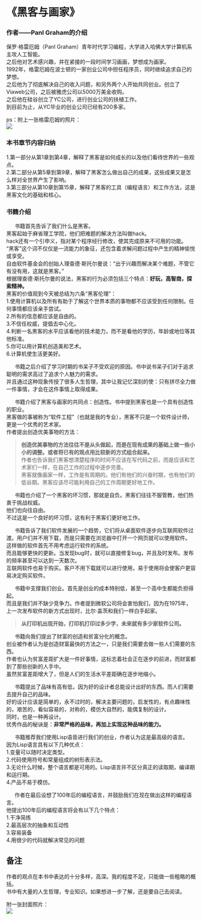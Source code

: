 # **《黑客与画家》**  

### 作者——Panl Graham的介绍  
保罗·格雷厄姆（Panl Graham）青年时代学习编程，大学进入哈佛大学计算机系主攻人工智能。  
之后他对艺术感兴趣，并在紧接的一段时间学习画画，梦想成为画家。  
1992年，格雷厄姆在波士顿的一家创业公司中担任程序员，同时继续追求自己的梦想。  
之后他为了彻底解决自己的收入问题，和另外两个人开始共同创业。创立了Viaweb公司，之后被雅虎公司以5000万美金收购。  
之后他在硅谷创立了YC公司，进行创业公司的扶植工作。  
到目前为止，从YC毕业的创业公司已经有200多家。  

ps：附上一张格雷厄姆的照片：  
![](https://ws1.sinaimg.cn/large/007kRF1Jgy1fvzru6ba3ej306j08xwen.jpg)  

###  本书章节内容归纳  
1.第一部分从第1章到第4章，解释了黑客是如何成长的以及他们看待世界的一些观点。  
2.第二部分从第5章到第9章，解释了黑客怎么做出自己的成果，这些成果又是怎么样对全世界产生了影响。  
3.第三部分从第10章到第15章，解释了黑客的工具（编程语言）和工作方法，这是黑客文化的基础和核心。  

### 书籍介绍  
` ` ` ` 书籍首先告诉了我们什么是黑客。  
黑客起始于麻省理工学院，他们把难题的解决方法叫做hack。  
hack还有一个引申义，指对某个程序经行修改，使其完成原来不可用的功能。  
“黑客”这个词不仅仅是一流能力的象征，还包含着求解问题过程中产生的精神愉悦或享受。  
自由软件基金会的创始人理查德·斯托尔曼说：“出于兴趣而解决某个难题，不管它有没有用，这就是黑客。”   
根据理查德·斯托尔曼的说法，黑客的行为必须包括三个特点：**好玩，高智商，探索精神。**   
黑客的价值观到今天被总结为六条“黑客伦理”：  
1.使用计算机以及所有有助于了解这个世界本质的事物都不应该受到任何限制。任何事情都应该亲手尝试。  
2.所有的信息都应该是自由的。  
3.不信任权威，提倡去中心化。  
4.判断一名黑客的水平应该看他的技术能力，而不是看他的学历，年龄或地位等其他标准。  
5.你可以用计算机创造美和艺术。  
6.计算机使生活更美好。  

` ` ` ` 书籍之后介绍了学习时期的书呆子不受欢迎的原因。书中说书呆子们对于追求聪明的需求高过了追求个人魅力的需求。  
并且通过这种现象传授了很多人生哲理，其中让我记忆深刻的使：只有拼尽全力做一件事情，才会在这件事情上取得成果。  

` ` ` ` 书籍介绍了黑客与画家的共同点：创造性。书中提到黑客也是一个具有创造性的职业。  
黑客做的事被称为“软件工程”（也就是我的专业），黑客不只是一个软件设计师，更是一个优秀的艺术家。  
作者提出创造优美事物的方法：  
> **创造优美事物的方法往往不是从头做起，而是在现有成果的基础上做一些小小的调整。或者将已有的观点用比较新的方式组合起来。**  
作者也告诉我们黑客想清楚程序的时间不应该在写代码之前，而是应该和艺术家们一样，在自己工作的过程中逐步完善。  
黑客就像画家一样，工作是有周期的。他们有他们的兴奋时期，也有他们的低谷期。黑客应该尽可能利用自己的工作周期更好地工作。  

` ` ` ` 书籍也介绍了一个黑客的坏习惯，那就是自负。黑客们往往不服管教，他们热衷于挑战权威。  
他们也向往自由。  
不过这是一个良好的坏习惯，这有利于黑客们更好地工作。  

` ` ` ` 书籍告诉了我们软件发展的一个趋势，它们将从桌面软件逐步向互联网软件过渡。用户们并不用下载，而是只需要在浏览器中打开一个网页就可以使用软件。  
这样做的软件首先不用考虑运行软件的系统。  
而且能够更快的更新。当发现bug时，就可以直接修复bug，并且及时发布。发布的频率甚至可以达到一天数次。  
互联网软件也易于购买。客户不用下载就可以进行使用，易于使用将会使客户更容易决定购买软件。  

` ` ` ` 书籍中支撑我们创业。首先是创业的成本特别低，甚至一个高中生都能负担得起。  
而且是我们并不缺少竞争力。作者提到微软公司将会害怕我们，因为在1975年，上一次发布软件的新方式出现时，比尔·盖茨和我们一样白手起家。  
> **从打印机出现开始，打印机打印过多少字，未来就有多少家软件公司。**

` ` ` ` 书籍向我们提出了财富的创造和贫富分化的概念。  
创业被作者认为是创造财富最快的方法之一，只是我们需要去做一些人们需要的东西。  
作者也认为贫富差距扩大是一件好事情，这标志着社会正在逐步的前进，而财富都到了那些创新的人手中。  
虽然贫富差距增大了，但是人们的生活水平差距确在逐步地缩小。 

` ` ` ` 书籍提出了品味有高有低，因为好的设计者总能设计出好的东西。而人们需要去提升自己的品味。  
好的设计应该是简单的，永不过时的，解决主要问题的，启发性的，有点趣味性的，艰苦的，看似容易的，对称的，模仿大自然的，能偶复制的设计。  
同时，也是一种再设计。  
优秀作品的秘诀是：**非常严格的品味，再加上实现这种品味的能力。**  

` ` ` ` 书籍推荐我们使用Lisp语音进行我们的创业，作者认为这是最高级的语言。  
因为Lisp语言具有以下几种优点：  
1.变量可以随时决定类型。  
2.代码使用符号和常量组成的树形表示法。  
3.无论什么时候，整个语言都是可用的。Lisp语言并不区分真正的读取期，编译期和运行期。  
4.产品不易于模仿。  

` ` ` ` 作者在最后设想了100年后的编程语言，并鼓励我们在现在做出这样的编程语言。  
他提出100年后的编程语言将会有以下几个特点：  
1.干净简练  
2.最高层次的抽象和互动性  
3.容易装备  
4.用很少的代码就解决常见的问题  

## 备注  
作者的观点在本书中表达的十分多样，高深。我的程度不足，只能做一些粗略的概括。  
书中有大量的人生哲理，专业知识。如果想进一步了解，还是要自己去阅读。  

附一张封面照片：  
![](https://ws1.sinaimg.cn/large/007kRF1Jgy1fvztltbaj1j307g09s77o.jpg)  

